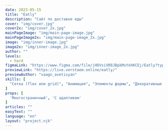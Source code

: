 ```yaml
---
date: 2023-05-15
title: "Eatly"
description: "Сайт по доставке еды"
cover: "img/cover.jpg"
cover2x: "img/cover_2x.jpg"
mainPageImage: "img/main-page-image.jpg"
mainPageImage2x: "img/main-page-image_2x.jpg"
image: "img/inner-image.jpg"
image2x: "img/inner-image_2x.jpg"
author: ""
levels:
  - hard
figmaLink: "https://www.figma.com/file/jHDVsiVR8JBpkMsYehKCEj/Eatly?type=design&node-id=1%3A11265&t=6kExXzDpP8rpcUAN-1"
previewLink: "https://live.verstaem.online/eatly/"
previewAuthor: "vaagn_avetisyan"
skills: [
  "Сетка (flex или grid)", "Анимация", "Элементы формы", "Декоративные элементы", "Псевдоэлементы"
]
props: [
  'Многостраничный', 'С адаптивом'
]
articles: ""
easyText: ""
language: "en"
layout: "project.njk"
---
```


